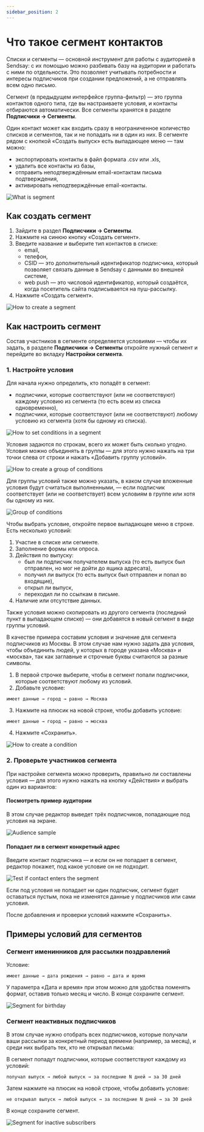 ```yaml
---
sidebar_position: 2
---
```


# Что такое сегмент контактов
Списки и сегменты — основной инструмент для работы с аудиторией в Sendsay: с их помощью можно разбивать базу на аудитории и работать с ними по отдельности. Это позволяет учитывать потребности и интересы подписчиков при создании предложений, а не отправлять всем одно письмо.

Сегмент (в предыдущем интерфейсе группа-фильтр) — это группа контактов одного типа, где вы настраиваете условия, и контакты отбираются автоматически. Все сегменты хранятся в разделе **Подписчики → Сегменты**.

Один контакт может как входить сразу в неограниченное количество списков и сегментов, так и не попадать ни в один из них. В сегменте рядом с кнопкой «Создать выпуск» есть выпадающее меню — там можно:
- экспортировать контакты в файл формата .csv или .xls,
- удалить все контакты из базы,
- отправить неподтверждённым email-контактам письма подтверждения,
- активировать неподтверждённые email-контакты.

![What is segment](/img/subscribers/lists-and-segments\what-is-segment/what-is-segment.png) <br/>

## Как создать сегмент
1. Зайдите в раздел **Подписчики → Сегменты**.
2. Нажмите на синюю кнопку «Создать сегмент».
3. Введите название и выберите тип контактов в списке:
    - email,
    - телефон,
    - CSID — это дополнительный идентификатор подписчика, который позволяет связать данные в Sendsay с данными во внешней системе,
    - web push — это числовой идентификатор, который создаётся, когда посетитель сайта подписывается на пуш-рассылку.
4. Нажмите «Создать сегмент».

![How to create a segment](/img/subscribers/lists-and-segments\what-is-segment/how-to-create-a-segment.gif) <br/>

## Как настроить сегмент
Состав участников в сегменте определяется условиями — чтобы их задать, в разделе **Подписчики → Сегменты** откройте нужный сегмент и перейдите во вкладку **Настройки сегмента**.

### 1. Настройте условия
Для начала нужно определить, кто попадёт в сегмент:
- подписчики, которые соответствуют (или не соответствуют) каждому условию из сегмента (то есть всем из списка одновременно),
- подписчики, которые соответствуют (или не соответствуют) любому условию из сегмента (хотя бы одному из списка).

![How to set conditions in a segment](/img/subscribers/lists-and-segments\what-is-segment/how-to-set-conditions-in-a-segment.png) <br/>

Условия задаются по строкам, всего их может быть сколько угодно. Условия можно объединять в группы — для этого нужно нажать на три точки слева от строки и нажать «Добавить группу условий».

![How to create a group of conditions](/img/subscribers/lists-and-segments\what-is-segment/how-to-create-a-group-of-conditions.png) <br/>

Для группы условий также можно указать, в каком случае вложенные условия будут считаться выполненными, — если подписчик соответствует (или не соответствует) всем условиям в группе или хотя бы одному из них.

![Group of conditions](/img/subscribers/lists-and-segments\what-is-segment/group-of-conditions.png) <br/>

Чтобы выбрать условие, откройте первое выпадающее меню в строке. Есть несколько условий:
1. Участие в списке или сегменте.
2. Заполнение формы или опроса.
3. Действия по выпуску:
    - был ли подписчик получателем выпуска (то есть выпуск был отправлен, но мог не дойти до ящика адресата),
    - получил ли выпуск (то есть выпуск был отправлен и попал во входящие),
    - открыл ли выпуск,
    - переходил ли по ссылкам в письме.
4. Наличие или отсутствие данных.

Также условия можно скопировать из другого сегмента (последний пункт в выпадающем списке) — они добавятся в новый сегмент в виде группы условий.

В качестве примера составим условия и значение для сегмента подписчиков из Москвы. В этом случае нам нужно задать два условия, чтобы объединить людей, у которых в городе указана «Москва» и «москва», так как заглавные и строчные буквы считаются за разные символы.

1. В первой строчке выберите, чтобы в сегмент попали подписчики, которые соответствуют любому из условий.
2. Добавьте условие:
```
имеет данные → город → равно → Москва
```
3. Нажмите на плюсик на новой строке, чтобы добавить условие:
```
имеет данные → город → равно → москва
```
4. Нажмите «Сохранить».

![How to create a condition](/img/subscribers/lists-and-segments\what-is-segment/how-to-create-a-condition.gif) <br/>

### 2. Проверьте участников сегмента
При настройке сегмента можно проверить, правильно ли составлены условия — для этого нужно нажать на кнопку «Действия» и выбрать один из вариантов:

#### Посмотреть пример аудитории
В этом случае редактор выведет трёх подписчиков, попадающие под условия на экране.

![Audience sample](/img/subscribers/lists-and-segments\what-is-segment/audience-sample.gif) <br/>

#### Попадает ли в сегмент конкретный адрес
Введите контакт подписчика — и если он не попадает в сегмент, редактор покажет, под какое условие он не подходит.

![Test if contact enters the segment](/img/subscribers/lists-and-segments\what-is-segment/test-if-contact-enters-the-segment.gif) <br/>

Если под условия не попадает ни один подписчик, сегмент будет оставаться пустым, пока не изменятся данные у подписчиков или сами условия.

После добавления и проверки условий нажмите «Сохранить».

## Примеры условий для сегментов
### Сегмент именинников для рассылки поздравлений
Условие:
```
имеет данные → дата рождения → равно → дата и время
```
У параметра «Дата и время» при этом можно для удобства поменять формат, оставив только месяц и число. В конце сохраните сегмент.

![Segment for birthday](/img/subscribers/lists-and-segments\what-is-segment/segment-for-birthday.gif) <br/>

### Сегмент неактивных подписчиков
В этом случае нужно отобрать всех подписчиков, которые получали ваши рассылки за конкретный период времени (например, за месяц), и среди них выбрать тех, кто не открывал письма:

В сегмент попадут подписчики, которые соответствуют каждому из условий:
```
получал выпуск → любой выпуск → за последние N дней → за 30 дней
```
Затем нажмите на плюсик на новой строке, чтобы добавить условие:
```
не открывал выпуск → любой выпуск → за последние N дней → за 30 дней
```
В конце сохраните сегмент.

![Segment for inactive subscribers](/img/subscribers/lists-and-segments\what-is-segment/segment-for-inactive-subscribers.gif) <br/>